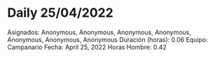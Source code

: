 # Daily 25/04/2022

Asignados: Anonymous, Anonymous, Anonymous, Anonymous, Anonymous, Anonymous, Anonymous
Duración (horas): 0.06
Equipo: Campanario
Fecha: April 25, 2022
Horas Hombre: 0.42